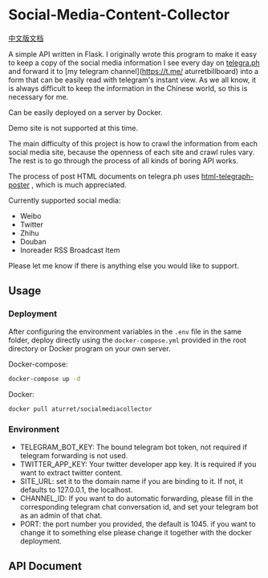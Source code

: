 # Social-Media-Content-Collector

[中文版文档](https://github.com/aturret/Social-Media-Content-Collector/wiki/%E4%B8%AD%E6%96%87%E6%96%87%E6%A1%A3)

A simple API written in Flask. I originally wrote this program to make it easy to keep a copy of the social media information I see every day on [telegra.ph](https://telegra.ph) and forward it to [my telegram channel](https://t.me/ aturretbillboard) into a form that can be easily read with telegram's instant view. As we all know, it is always difficult to keep the information in the Chinese world, so this is necessary for me.

Can be easily deployed on a server by Docker.

Demo site is not supported at this time.

The main difficulty of this project is how to crawl the information from each social media site, because the openness of each site and crawl rules vary. The rest is to go through the process of all kinds of boring API works.

The process of post HTML documents on telegra.ph uses  [html-telegraph-poster](https://github.com/mercuree/html-telegraph-poster) , which is much appreciated.

Currently supported social media:

- Weibo
- Twitter
- Zhihu
- Douban
- Inoreader RSS Broadcast Item

Please let me know if there is anything else you would like to support.

## Usage

### Deployment

After configuring the environment variables in the `.env` file in the same folder, deploy directly using the `docker-compose.yml` provided in the root directory or Docker program on your own server.

Docker-compose:

```bash
docker-compose up -d
```

Docker:

```bash
docker pull aturret/socialmediacollector
```

### Environment

  - TELEGRAM_BOT_KEY: The bound telegram bot token, not required if telegram forwarding is not used.
  - TWITTER_APP_KEY: Your twitter developer app key. It is required if you want to extract twitter content.
  - SITE_URL: set it to the domain name if you are binding to it. If not, it defaults to 127.0.0.1, the localhost.
  - CHANNEL_ID: If you want to do automatic forwarding, please fill in the corresponding telegram chat conversation id, and set your telegram bot as an admin of that chat.
  - PORT: the port number you provided, the default is 1045. if you want to change it to something else please change it together with the docker deployment.

## API Document


